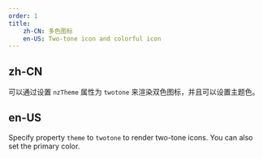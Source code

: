 ```yaml
---
order: 1
title:
    zh-CN: 多色图标
    en-US: Two-tone icon and colorful icon
---
```


## zh-CN

可以通过设置 `nzTheme` 属性为 `twotone` 来渲染双色图标，并且可以设置主题色。

## en-US

Specify property `theme` to `twotone` to render two-tone icons. You can also set the primary color.
